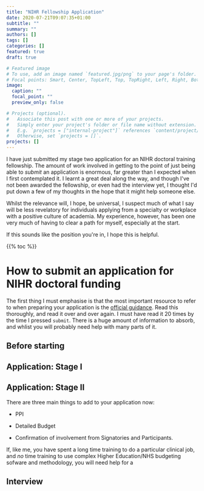 ```yaml
---
title: "NIHR Fellowship Application"
date: 2020-07-21T09:07:35+01:00
subtitle: ""
summary: ""
authors: []
tags: []
categories: []
featured: true 
draft: true

# Featured image
# To use, add an image named `featured.jpg/png` to your page's folder.
# Focal points: Smart, Center, TopLeft, Top, TopRight, Left, Right, BottomLeft, Bottom, BottomRight.
image:
  caption: ""
  focal_point: ""
  preview_only: false

# Projects (optional).
#   Associate this post with one or more of your projects.
#   Simply enter your project's folder or file name without extension.
#   E.g. `projects = ["internal-project"]` references `content/project/deep-learning/index.md`.
#   Otherwise, set `projects = []`.
projects: []
---
```


I have just submitted my stage two application for an NIHR doctoral training fellowship.
The amount of work involved in getting to the point of just being able to *submit* an application is enormous, far greater than I expected when I first contemplated it.
I learnt a great deal along the way, and though I've not been awarded the fellowship, or even had the interview yet, I thought I'd put down a few of my thoughts in the hope that it might help someone else.

Whilst the relevance will, I hope, be universal, I suspect much of what I say will be less revelatory for individuals applying from a specialty or workplace with a positive culture of academia.
My experience, however, has been one very much of having to clear a path for myself, especially at the start.

If this sounds like the position you're in, I hope this is helpful.

{{% toc %}}

# How to submit an application for NIHR doctoral funding

The first thing I must emphasise is that the most important resource to refer to when preparing your application is the [official guidance](https://www.nihr.ac.uk/explore-nihr/academy-programmes/fellowship-programme.htm).
Read this thoroughly, and read it over and over again. 
I must have read it 20 times by the time I pressed `submit`.
There is a huge amount of information to absorb, and whlist you will probably need help with many parts of it. 

## Before starting

## Application: Stage I

## Application: Stage II

There are three main things to add to your application now:

+ PPI

+ Detailed Budget

+ Confirmation of involvement from Signatories and Participants.



If, like me, you have spent a long time training to do a particular clinical job, and *no* time training to use complex Higher Education/NHS budgeting sofware and methodology, you will need help for a

## Interview
